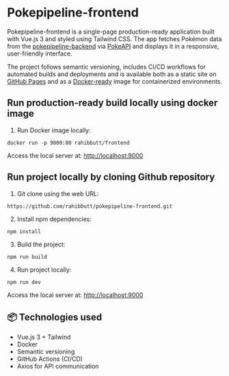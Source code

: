 # Pokepipeline-frontend
Pokepipeline-frontend is a single-page production-ready application built with Vue.js 3 and styled using Tailwind CSS. The app fetches Pokémon data from the [pokepipeline-backend](https://github.com/rahibbutt/pokepipeline-backend) via [PokeAPI](https://pokeapi.co/) and displays it in a responsive, user-friendly interface.

The project follows semantic versioning, includes CI/CD workflows for automated builds and deployments and is available both as a static site on [GitHub Pages](https://rahibbutt.github.io/pokepipeline-frontend/) and as a [Docker-ready](https://hub.docker.com/r/rahibbutt/frontend) image for containerized environments.

## Run production-ready build locally using docker image
1. Run Docker image locally:
```
docker run -p 9000:80 rahibbutt/frontend
```
Access the local server at: [http://localhost:9000](http://localhost:9000)

## Run project locally by cloning Github repository
1. Git clone using the web URL:
```
https://github.com/rahibbutt/pokepipeline-frontend.git
```
2. Install npm dependencies:
```
npm install
```
3. Build the project:
```
npm run build
```
4. Run project locally:
```
npm run dev
```
Access the local server at: [http://localhost:9000](http://localhost:9000)

## 📦 Technologies used

* Vue.js 3 + Tailwind
* Docker
* Semantic versioning
* GitHub Actions (CI/CD)
* Axios for API communication
